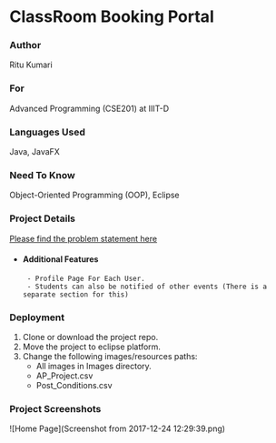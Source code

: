 # ClassRoom Booking Portal

### Author
Ritu Kumari
### For
Advanced Programming (CSE201) at IIIT-D

### Languages Used
Java, JavaFX

### Need To Know
Object-Oriented Programming (OOP), Eclipse

### Project Details
[Please find the problem statement here](approjectoption-1-classroomroombookingsystem_14067.pdf)
- #### Additional Features
       - Profile Page For Each User.
       - Students can also be notified of other events (There is a separate section for this)

### Deployment
1. Clone or download the project repo.
2. Move the project to eclipse platform.
3. Change the following images/resources paths:
   - All images in Images directory.
   - AP_Project.csv
   - Post_Conditions.csv

### Project Screenshots
![Home Page](Screenshot from 2017-12-24 12:29:39.png)
